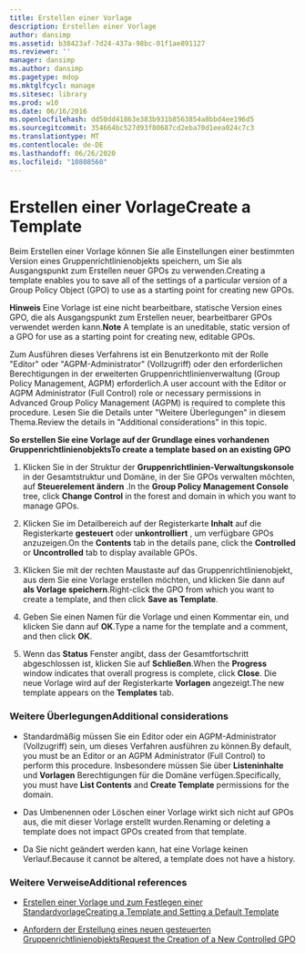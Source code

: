 ```yaml
---
title: Erstellen einer Vorlage
description: Erstellen einer Vorlage
author: dansimp
ms.assetid: b38423af-7d24-437a-98bc-01f1ae891127
ms.reviewer: ''
manager: dansimp
ms.author: dansimp
ms.pagetype: mdop
ms.mktglfcycl: manage
ms.sitesec: library
ms.prod: w10
ms.date: 06/16/2016
ms.openlocfilehash: dd50dd41863e383b931b8563854a8bbd4ee196d5
ms.sourcegitcommit: 354664bc527d93f80687cd2eba70d1eea024c7c3
ms.translationtype: MT
ms.contentlocale: de-DE
ms.lasthandoff: 06/26/2020
ms.locfileid: "10808560"
---
```

# <span data-ttu-id="4acc9-103">Erstellen einer Vorlage</span><span class="sxs-lookup"><span data-stu-id="4acc9-103">Create a Template</span></span>


<span data-ttu-id="4acc9-104">Beim Erstellen einer Vorlage können Sie alle Einstellungen einer bestimmten Version eines Gruppenrichtlinienobjekts speichern, um Sie als Ausgangspunkt zum Erstellen neuer GPOs zu verwenden.</span><span class="sxs-lookup"><span data-stu-id="4acc9-104">Creating a template enables you to save all of the settings of a particular version of a Group Policy Object (GPO) to use as a starting point for creating new GPOs.</span></span>

<span data-ttu-id="4acc9-105">**Hinweis**  Eine Vorlage ist eine nicht bearbeitbare, statische Version eines GPO, die als Ausgangspunkt zum Erstellen neuer, bearbeitbarer GPOs verwendet werden kann.</span><span class="sxs-lookup"><span data-stu-id="4acc9-105">**Note** A template is an uneditable, static version of a GPO for use as a starting point for creating new, editable GPOs.</span></span>

 

<span data-ttu-id="4acc9-106">Zum Ausführen dieses Verfahrens ist ein Benutzerkonto mit der Rolle "Editor" oder "AGPM-Administrator" (Vollzugriff) oder den erforderlichen Berechtigungen in der erweiterten Gruppenrichtlinienverwaltung (Group Policy Management, AGPM) erforderlich.</span><span class="sxs-lookup"><span data-stu-id="4acc9-106">A user account with the Editor or AGPM Administrator (Full Control) role or necessary permissions in Advanced Group Policy Management (AGPM) is required to complete this procedure.</span></span> <span data-ttu-id="4acc9-107">Lesen Sie die Details unter "Weitere Überlegungen" in diesem Thema.</span><span class="sxs-lookup"><span data-stu-id="4acc9-107">Review the details in "Additional considerations" in this topic.</span></span>

**<span data-ttu-id="4acc9-108">So erstellen Sie eine Vorlage auf der Grundlage eines vorhandenen Gruppenrichtlinienobjekts</span><span class="sxs-lookup"><span data-stu-id="4acc9-108">To create a template based on an existing GPO</span></span>**

1.  <span data-ttu-id="4acc9-109">Klicken Sie in der Struktur der **Gruppenrichtlinien-Verwaltungskonsole** in der Gesamtstruktur und Domäne, in der Sie GPOs verwalten möchten, auf **Steuerelement ändern** .</span><span class="sxs-lookup"><span data-stu-id="4acc9-109">In the **Group Policy Management Console** tree, click **Change Control** in the forest and domain in which you want to manage GPOs.</span></span>

2.  <span data-ttu-id="4acc9-110">Klicken Sie im Detailbereich auf der Registerkarte **Inhalt** auf die Registerkarte **gesteuert** oder **unkontrolliert** , um verfügbare GPOs anzuzeigen.</span><span class="sxs-lookup"><span data-stu-id="4acc9-110">On the **Contents** tab in the details pane, click the **Controlled** or **Uncontrolled** tab to display available GPOs.</span></span>

3.  <span data-ttu-id="4acc9-111">Klicken Sie mit der rechten Maustaste auf das Gruppenrichtlinienobjekt, aus dem Sie eine Vorlage erstellen möchten, und klicken Sie dann auf **als Vorlage speichern**.</span><span class="sxs-lookup"><span data-stu-id="4acc9-111">Right-click the GPO from which you want to create a template, and then click **Save as Template**.</span></span>

4.  <span data-ttu-id="4acc9-112">Geben Sie einen Namen für die Vorlage und einen Kommentar ein, und klicken Sie dann auf **OK**.</span><span class="sxs-lookup"><span data-stu-id="4acc9-112">Type a name for the template and a comment, and then click **OK**.</span></span>

5.  <span data-ttu-id="4acc9-113">Wenn das **Status** Fenster angibt, dass der Gesamtfortschritt abgeschlossen ist, klicken Sie auf **Schließen**.</span><span class="sxs-lookup"><span data-stu-id="4acc9-113">When the **Progress** window indicates that overall progress is complete, click **Close**.</span></span> <span data-ttu-id="4acc9-114">Die neue Vorlage wird auf der Registerkarte **Vorlagen** angezeigt.</span><span class="sxs-lookup"><span data-stu-id="4acc9-114">The new template appears on the **Templates** tab.</span></span>

### <span data-ttu-id="4acc9-115">Weitere Überlegungen</span><span class="sxs-lookup"><span data-stu-id="4acc9-115">Additional considerations</span></span>

-   <span data-ttu-id="4acc9-116">Standardmäßig müssen Sie ein Editor oder ein AGPM-Administrator (Vollzugriff) sein, um dieses Verfahren ausführen zu können.</span><span class="sxs-lookup"><span data-stu-id="4acc9-116">By default, you must be an Editor or an AGPM Administrator (Full Control) to perform this procedure.</span></span> <span data-ttu-id="4acc9-117">Insbesondere müssen Sie über **Listeninhalte** und **Vorlagen** Berechtigungen für die Domäne verfügen.</span><span class="sxs-lookup"><span data-stu-id="4acc9-117">Specifically, you must have **List Contents** and **Create Template** permissions for the domain.</span></span>

-   <span data-ttu-id="4acc9-118">Das Umbenennen oder Löschen einer Vorlage wirkt sich nicht auf GPOs aus, die mit dieser Vorlage erstellt wurden.</span><span class="sxs-lookup"><span data-stu-id="4acc9-118">Renaming or deleting a template does not impact GPOs created from that template.</span></span>

-   <span data-ttu-id="4acc9-119">Da Sie nicht geändert werden kann, hat eine Vorlage keinen Verlauf.</span><span class="sxs-lookup"><span data-stu-id="4acc9-119">Because it cannot be altered, a template does not have a history.</span></span>

### <span data-ttu-id="4acc9-120">Weitere Verweise</span><span class="sxs-lookup"><span data-stu-id="4acc9-120">Additional references</span></span>

-   [<span data-ttu-id="4acc9-121">Erstellen einer Vorlage und zum Festlegen einer Standardvorlage</span><span class="sxs-lookup"><span data-stu-id="4acc9-121">Creating a Template and Setting a Default Template</span></span>](creating-a-template-and-setting-a-default-template-agpm40.md)

-   [<span data-ttu-id="4acc9-122">Anfordern der Erstellung eines neuen gesteuerten Gruppenrichtlinienobjekts</span><span class="sxs-lookup"><span data-stu-id="4acc9-122">Request the Creation of a New Controlled GPO</span></span>](request-the-creation-of-a-new-controlled-gpo-agpm40.md)

 

 





